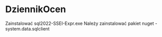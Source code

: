 # DziennikOcen

Zainstalować sql2022-SSEI-Expr.exe
Należy zainstalować pakiet nuget - system.data.sqlclient
